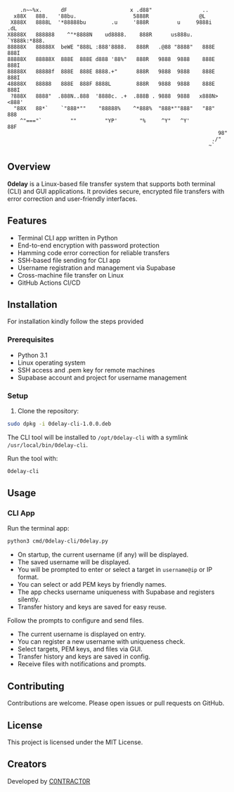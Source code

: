 ```text
    .n~~%x.      dF                    x .d88"                ..         
  x88X   888.   '88bu.                  5888R                @L          
 X888X   8888L  '*88888bu        .u     '888R         u     9888i   .dL  
X8888X   888888    ^"*8888N    ud8888.    888R      us888u.  `Y888k:*888. 
88888X   88888X  beWE "888L :888'8888.   888R   .@88 "8888"   888E  888I 
88888X   88888X  888E  888E d888 '88%"   888R   9888  9888    888E  888I 
88888X   88888f  888E  888E 8888.+"      888R   9888  9888    888E  888I 
48888X   88888   888E  888F 8888L        888R   9888  9888    888E  888I 
 ?888X   8888"  .888N..888  '8888c. .+  .888B . 9888  9888   x888N><888' 
  "88X   88*`    `"888*""    "88888%    ^*888%  "888*""888"   "88"  888  
    ^"==="`         ""         "YP'       "%     ^Y"   ^Y'          88F  
                                                                   98"   
                                                                 ./"     
                                                                ~`       
```

## Overview

**0delay** is a Linux-based file transfer system that supports both terminal (CLI) and GUI applications. It provides secure, encrypted file transfers with error correction and user-friendly interfaces.

## Features

- Terminal CLI app written in Python
- End-to-end encryption with password protection
- Hamming code error correction for reliable transfers
- SSH-based file sending for CLI app
- Username registration and management via Supabase
- Cross-machine file transfer on Linux
- GitHub Actions CI/CD

## Installation
For installation kindly follow the steps provided

### Prerequisites

- Python 3.1
- Linux operating system
- SSH access and .pem key for remote machines
- Supabase account and project for username management

### Setup

1. Clone the repository:

```bash
sudo dpkg -i 0delay-cli-1.0.0.deb
```

The CLI tool will be installed to `/opt/0delay-cli` with a symlink `/usr/local/bin/0delay-cli`.

Run the tool with:

```bash
0delay-cli
```

## Usage

### CLI App

Run the terminal app:

```bash
python3 cmd/0delay-cli/0delay.py
```

- On startup, the current username (if any) will be displayed.
- The saved username will be displayed.
- You will be prompted to enter or select a target in `username@ip` or IP format.
- You can select or add PEM keys by friendly names.
- The app checks username uniqueness with Supabase and registers silently.
- Transfer history and keys are saved for easy reuse.

Follow the prompts to configure and send files.






- The current username is displayed on entry.
- You can register a new username with uniqueness check.
- Select targets, PEM keys, and files via GUI.
- Transfer history and keys are saved in config.
- Receive files with notifications and prompts.



## Contributing

Contributions are welcome. Please open issues or pull requests on GitHub.

## License

This project is licensed under the MIT License.

## Creators
 Developed by [C0NTRACT0R](https://github.com/Contractor-x/)
